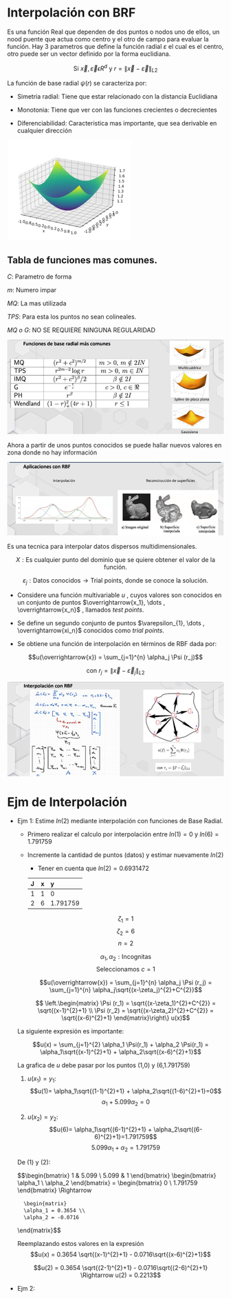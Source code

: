 # Interpolación con BRF

Es una función Real que dependen de dos puntos o nodos uno de ellos, un nood puente que actua como 
centro y el otro de campo para evaluar la función.
Hay 3 parametros que define la función radial $\varepsilon$ el cual es el centro, otro puede ser un
vector definido por la forma euclidiana.

$$\text{Si } \overrightarrow{x}, \overrightarrow{\varepsilon} \epsilon R^{d} \text{ y } r = \left \| \overrightarrow{x} - \overrightarrow{\varepsilon} \right \|_{L2}$$

La función de base radial $\psi (r)$ se caracteriza por:

- Simetria radial:
    Tiene que estar relacionado con la distancia Euclidiana

- Monotonia:
    Tiene que ver con las funciones crecientes o decrecientes

- Diferenciabilidad:
    Caracteristica mas importante, que sea derivable en cualquier dirección

![Alt text](Funciones%20de%20base%20radial.jpeg)

## Tabla de funciones mas comunes.
_C_: Parametro de forma

_m_: Numero impar

_MQ_: La mas utilizada

_TPS_: Para esta los puntos no sean colineales.

_MQ o G_: NO SE REQUIERE NINGUNA REGULARIDAD

![Alt text](Funciones%20de%20base%20radial%20mas%20comunes.jpeg)

Ahora a partir de unos puntos conocidos se puede hallar nuevos valores en zona donde no hay información

![Alt text](Aplicaciones%20con%20RBF.jpeg)

Es una tecnica para interpolar datos dispersos multidimensionales.

$$X: \text{Es cualquier punto del dominio que se quiere obtener el valor de la función.}$$

$${\varepsilon}_j: \text{Datos conocidos} \rightarrow  \text{Trial points, donde se conoce la solución}.$$

- Considere una función multivariable $u$ , cuyos valores son conocidos en un conjunto de puntos
$\overrightarrow{x_1}, \dots , \overrightarrow{x_n}$ , llamados _test points_.

- Se define un segundo conjunto de puntos $\varepsilon_{1}, \dots , \overrightarrow{xi_n}$ conocidos como _trial points_.

- Se obtiene una función de interpolación en términos de RBF dada por:

$$u(\overrightarrow{x}) = \sum_{j=1}^{n} \alpha_j \Psi (r_j)$$

$$\text{con } r_j = \left \| \overrightarrow{x} - \overrightarrow{\varepsilon}_j \right \|_{L2}$$

![Alt text](Interpolacion%20con%20RBF.jpeg)

# Ejm de Interpolación
- Ejm 1: Estime $ln(2)$ mediante interpolación con funciones de Base Radial.
    - Primero realizar el calculo por interpolación entre $ln(1) = 0$ y $ln(6) = 1.791759$
    - Incremente la cantidad de puntos (datos) y estimar nuevamente $ln(2)$
        * Tener en cuenta que $ln(2) = 0.6931472$

        | **J** | **x** | **y**    |
        |-------|:-----:|----------|
        | 1     | 1     | 0        |
        | 2     | 6     | 1.791759 |

        $$\zeta_1 = 1$$
        $$\zeta_2 = 6$$
        $$n = 2$$

        $$\alpha_1, \alpha_2: \text{Incognitas}$$
        $$\text{Seleccionamos } c = 1$$

        $$u(\overrightarrow{x}) = \sum_{j=1}^{n} \alpha_j \Psi (r_j) = \sum_{j=1}^{n} \alpha_j\sqrt{(x-\zeta_j)^{2}+C^{2}}$$

        $$
        \left.\begin{matrix} 
        \Psi (r_1) = \sqrt{(x-\zeta_1)^{2}+C^{2}} = \sqrt{(x-1)^{2}+1}
        \\ 
        \Psi (r_2) = \sqrt{(x-\zeta_2)^{2}+C^{2}} = \sqrt{(x-6)^{2}+1}
        \end{matrix}\right\} u(x)$$

    La siguiente expresión es importante:

    $$u(x) = \sum_{j=1}^{2} \alpha_1 \Psi(r_1) + \alpha_2 \Psi(r_1) = \alpha_1\sqrt{(x-1)^{2}+1} + \alpha_2\sqrt{(x-6)^{2}+1}$$

    La grafica de $u$ debe pasar por los puntos (1,0) y (6,1.791759)
    1. $u(x_1) = y_1:$ 
    $$u(1)= \alpha_1\sqrt{(1-1)^{2}+1} + \alpha_2\sqrt{(1-6)^{2}+1}=0$$
    $$\alpha_1 + 5.099 \alpha_2 = 0$$

    2. $u(x_2) = y_2:$ 
    $$u(6)= \alpha_1\sqrt{(6-1)^{2}+1} + \alpha_2\sqrt{(6-6)^{2}+1}=1.791759$$
    $$ 5.099 \alpha_1 + \alpha_2 = 1.791759$$

    De (1) y (2):

    $$\begin{bmatrix}
        1 & 5.099 \\ 
        5.099 & 1
        \end{bmatrix}
        \begin{bmatrix}
        \alpha_1  \\ 
        \alpha_2
        \end{bmatrix}
        =
        \begin{bmatrix}
        0  \\ 
        1.791759
        \end{bmatrix}
        \Rightarrow 

        \begin{matrix}
        \alpha_1 = 0.3654 \\ 
        \alpha_2 = -0.0716
    \end{matrix}$$

    Reemplazando estos valores en la expresión
    $$u(x) = 0.3654 \sqrt{(x-1)^{2}+1} - 0.0716\sqrt{(x-6)^{2}+1}$$

    $$u(2) = 0.3654 \sqrt{(2-1)^{2}+1} - 0.0716\sqrt{(2-6)^{2}+1} \Rightarrow u(2) = 0.2213$$

- Ejm 2: